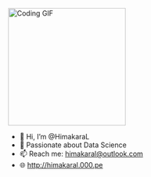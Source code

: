 <img src="[https://media.giphy.com/media/u2pmTWUi0MXjyrMaVj/giphy.gif](https://i.giphy.com/media/v1.Y2lkPTc5MGI3NjExMXM2bGx3djA5cDk0c215YzEzMjZtaHN2bnA2bXU5Y3k0YmtvbGNhcyZlcD12MV9pbnRlcm5hbF9naWZfYnlfaWQmY3Q9Zw/u2pmTWUi0MXjyrMaVj/giphy.gif)" width="240" height="240" alt="Coding GIF">

- 👋 Hi, I’m @HimakaraL
- 💞️ Passionate about Data Science
- 📫 Reach me: himakaral@outlook.com
- 🌐 http://himakaral.000.pe

<!---
HimakaraL/HimakaraL is a ✨ special ✨ repository because its `README.md` (this file) appears on your GitHub profile.
You can click the Preview link to take a look at your changes.
--->
